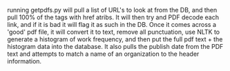 running getpdfs.py will pull a list of URL's to look at from the DB, and then pull 100% of the <a> tags with href atribs.  It will then try and PDF decode each link, and if it is bad it will flag it as such in the DB.  Once it comes across a 'good' pdf file, it will convert it to text, remove all punctuation, use NLTK to generate a histogram of work frequency, and then put the full pdf text + the histogram data into the database.  It also pulls the publish date from the PDF text and attempts to match a name of an organization to the header information.  
